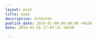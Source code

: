 ```yaml
---
layout: post
title: aaaa
description: dsfdsfds
publish_date: 2019-01-08 00:00:00 +0530
date: 2019-01-26 17:07:31 +0530

---
```

